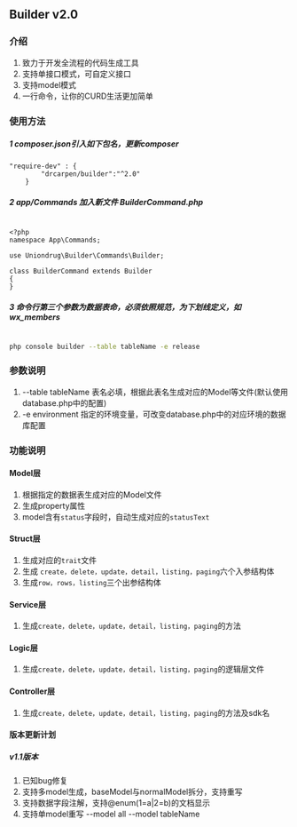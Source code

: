 ## Builder v2.0

### 介绍
1. 致力于开发全流程的代码生成工具
1. 支持单接口模式，可自定义接口
1. 支持model模式
1. 一行命令，让你的CURD生活更加简单


### 使用方法
##### 1 composer.json引入如下包名，更新composer
```text
"require-dev" : {
        "drcarpen/builder":"^2.0"
    }
```
#####  2 app/Commands 加入新文件 BuilderCommand.php
```text

<?php
namespace App\Commands;

use Uniondrug\Builder\Commands\Builder;

class BuilderCommand extends Builder
{
}
```


##### 3 命令行第三个参数为数据表命，必须依照规范，为下划线定义，如 wx_members

```bash

php console builder --table tableName -e release

```

### 参数说明

1. --table tableName 表名必填，根据此表名生成对应的Model等文件(默认使用database.php中的配置)
1. -e     environment 指定的环境变量，可改变database.php中的对应环境的数据库配置

### 功能说明

####  Model层
1. 根据指定的数据表生成对应的Model文件
1. 生成property属性
1. model含有`status`字段时，自动生成对应的`statusText`

#### Struct层
1. 生成对应的`trait`文件
1. 生成 `create，delete，update，detail，listing，paging`六个入参结构体
1. 生成`row，rows，listing`三个出参结构体

#### Service层
1. 生成`create，delete，update，detail，listing，paging`的方法

#### Logic层
1. 生成`create，delete，update，detail，listing，paging`的逻辑层文件

#### Controller层
1. 生成`create，delete，update，detail，listing，paging`的方法及sdk名

#### 版本更新计划
##### v1.1版本
1. 已知bug修复
1. 支持多model生成，baseModel与normalModel拆分，支持重写
1. 支持数据字段注解，支持@enum(1=a|2=b)的文档显示
1. 支持单model重写 --model all
                 --model  tableName


